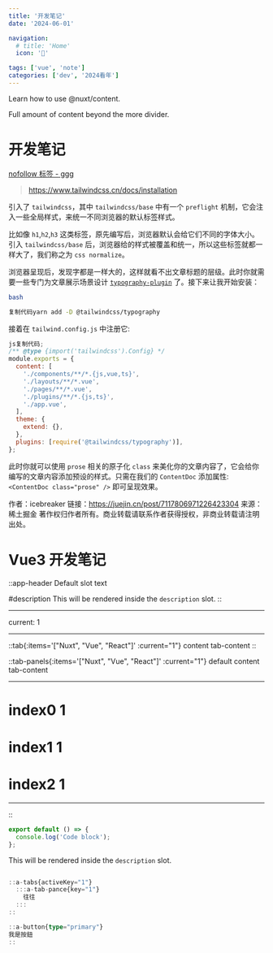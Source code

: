 ```yaml
---
title: '开发笔记'
date: '2024-06-01'

navigation:
  # title: 'Home'
  icon: '🏡'

tags: ['vue', 'note']
categories: ['dev', '2024看年']
---
```


Learn how to use @nuxt/content.

<!--more-->

Full amount of content beyond the more divider.

# 开发笔记

[nofollow 标签 - ggg](../html/nofollow.md)

> https://www.tailwindcss.cn/docs/installation

引入了 `tailwindcss`，其中 `tailwindcss/base` 中有一个 `preflight` 机制，它会注入一些全局样式，来统一不同浏览器的默认标签样式。

比如像 `h1`,`h2`,`h3` 这类标签，原先编写后，浏览器默认会给它们不同的字体大小。引入 `tailwindcss/base` 后，浏览器给的样式被覆盖和统一，所以这些标签就都一样大了，我们称之为 `css normalize`。

浏览器呈现后，发现字都是一样大的，这样就看不出文章标题的层级。此时你就需要一些专门为文章展示场景设计 [`typography-plugin`](https://link.juejin.cn?target=https%3A%2F%2Ftailwindcss.com%2Fdocs%2Ftypography-plugin) 了。接下来让我开始安装：

```bash
bash

复制代码yarn add -D @tailwindcss/typography
```

接着在 `tailwind.config.js` 中注册它:

```js
js复制代码;
/** @type {import('tailwindcss').Config} */
module.exports = {
  content: [
    './components/**/*.{js,vue,ts}',
    './layouts/**/*.vue',
    './pages/**/*.vue',
    './plugins/**/*.{js,ts}',
    './app.vue',
  ],
  theme: {
    extend: {},
  },
  plugins: [require('@tailwindcss/typography')],
};
```

此时你就可以使用 `prose` 相关的原子化 `class` 来美化你的文章内容了，它会给你编写的文章内容添加预设的样式。只需在我们的 `ContentDoc` 添加属性: `<ContentDoc class="prose" />` 即可呈现效果。

作者：icebreaker
链接：https://juejin.cn/post/7117806971226423304
来源：稀土掘金
著作权归作者所有。商业转载请联系作者获得授权，非商业转载请注明出处。

# Vue3 开发笔记

::app-header
Default slot text

#description
This will be rendered inside the `description` slot.
::

---

current: 1

---

::tab{:items='["Nuxt", "Vue", "React"]' :current="1"}
content tab-content
::

::tab-panels{:items='["Nuxt", "Vue", "React"]' :current="1"}
default content tab-content

---

# index0 1

# index1 1

# index2 1

---

::

```js [file.js]{4-6,7} meta-info=val
export default () => {
  console.log('Code block');
};
```

This will be rendered inside the `description` slot.

```ts

::a-tabs{activeKey="1"}
  :::a-tab-pance{key="1"}
    往往
  :::
::

::a-button{type="primary"}
我是按鈕
::

```
